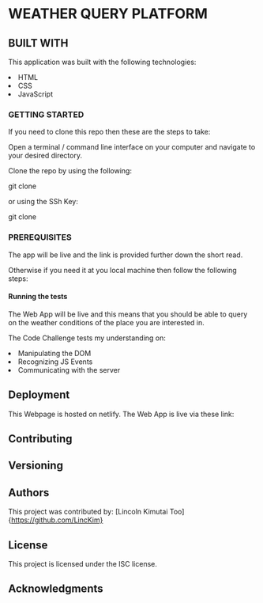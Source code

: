 # WEATHER QUERY PLATFORM


## BUILT WITH
This application was built with the following technologies:

<li>HTML</li>
<li>CSS</li>
<li>JavaScript</li>


### GETTING STARTED
If you need to clone this repo then these are the steps to take:

Open a terminal / command line interface on your computer and navigate to your desired directory.

Clone the repo by using the following:

  git clone 
  
  or using the SSh Key:

  git clone 


### PREREQUISITES
The app will be live and the link is provided further down the short read.

Otherwise if you need it at you local machine then follow the following steps: 



#### Running the tests
The Web App will be live and this means that you should be able to query on the weather conditions of the place you are interested in.

The Code Challenge tests my understanding on:

<li>Manipulating the DOM</li>
<li>Recognizing JS Events</li>
<li>Communicating with the server</li>

## Deployment
This Webpage is hosted on netlify.
The Web App is live via these link: 

## Contributing
## Versioning
## Authors
This project was contributed by: [Lincoln Kimutai Too] {https://github.com/LincKim}

## License
This project is licensed under the ISC license.

## Acknowledgments
